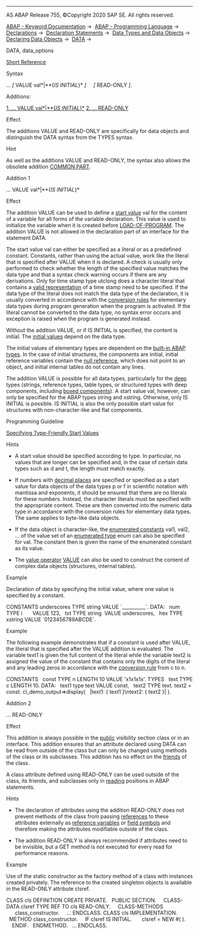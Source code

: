   

* * *

AS ABAP Release 755, ©Copyright 2020 SAP SE. All rights reserved.

[ABAP - Keyword Documentation](javascript:call_link\('abenabap.htm'\)) →  [ABAP - Programming Language](javascript:call_link\('abenabap_reference.htm'\)) →  [Declarations](javascript:call_link\('abendeclarations.htm'\)) →  [Declaration Statements](javascript:call_link\('abenabap_declarations.htm'\)) →  [Data Types and Data Objects](javascript:call_link\('abentypes_and_objects.htm'\)) →  [Declaring Data Objects](javascript:call_link\('abenobjects_statements.htm'\)) →  [DATA](javascript:call_link\('abapdata.htm'\)) → 

DATA, data\_options

[Short Reference](javascript:call_link\('abapdata_shortref.htm'\))

Syntax

... *\[* VALUE val*|**{*IS INITIAL*}* *\]*
    *\[* READ-ONLY *\]*.

Additions:

[1\. ... VALUE val*|**{*IS INITIAL*}*](#!ABAP_ADDITION_1@1@)
[2\. ... READ-ONLY](#!ABAP_ADDITION_2@2@)

Effect

The additions VALUE and READ-ONLY are specifically for data objects and distinguish the DATA syntax from the TYPES syntax.

Hint

As well as the additions VALUE and READ-ONLY, the syntax also allows the obsolete addition [COMMON PART](javascript:call_link\('abapdata_common.htm'\)).

Addition 1

... VALUE val*|**{*IS INITIAL*}*

Effect

The addition VALUE can be used to define a [start value](javascript:call_link\('abenstart_value_glosry.htm'\) "Glossary Entry") val for the content of a variable for all forms of the variable declaration. This value is used to initialize the variable when it is created before [LOAD-OF-PROGRAM](javascript:call_link\('abapload-of-program.htm'\)). The addition VALUE is not allowed in the declaration part of an interface for the statement DATA.

The start value val can either be specified as a literal or as a predefined constant. Constants, rather than using the actual value, work like the literal that is specified after VALUE when it is declared. A check is usually only performed to check whether the length of the specified value matches the data type and that a syntax check warning occurs if there are any derivations. Only for time stamp type utclong does a character literal that contains a [valid representation](javascript:call_link\('abents_value.htm'\)) of a time stamp need to be specified. If the data type of the literal does not match the data type of the declaration, it is usually converted in accordance with the [conversion rules](javascript:call_link\('abenconversion_elementary.htm'\)) for elementary data types during program generation when the program is activated. If the literal cannot be converted to the data type, no syntax error occurs and exception is raised when the program is generated instead.

Without the addition VALUE, or if IS INITIAL is specified, the content is initial. The [initial values](javascript:call_link\('abeninitial_value_glosry.htm'\) "Glossary Entry") depend on the data type.

The initial values of elementary types are dependent on the [built-in ABAP types](javascript:call_link\('abenbuilt_in_types_complete.htm'\)). In the case of initial structures, the components are initial, initial reference variables contain the [null reference](javascript:call_link\('abennull_reference_glosry.htm'\) "Glossary Entry"), which does not point to an object, and initial internal tables do not contain any lines.

The addition VALUE is possible for all data types, particularly for the [deep](javascript:call_link\('abendeep_glosry.htm'\) "Glossary Entry") types (strings, reference types, table types, or structured types with deep components, including [boxed components](javascript:call_link\('abenboxed_component_glosry.htm'\) "Glossary Entry")). A start value val, however, can only be specified for the ABAP types string and xstring. Otherwise, only IS INITIAL is possible. IS INITIAL is also the only possible start value for structures with non-character-like and flat components.

Programming Guideline

[Specifying Type-Friendly Start Values](javascript:call_link\('abenstart_values_guidl.htm'\) "Guideline")

Hints

-   A start value should be specified according to type. In particular, no values that are longer can be specified and, in the case of certain data types such as d and t, the length must match exactly.
    

-   If numbers with [decimal places](javascript:call_link\('abendecimal_place_glosry.htm'\) "Glossary Entry") are specified or specified as a start value for data objects of the data types p or f in scientific notation with mantissa and exponents, it should be ensured that there are no literals for these numbers. Instead, the character literals must be specified with the appropriate content. These are then converted into the numeric data type in accordance with the conversion rules for elementary data types. The same applies to byte-like data objects.
    

-   If the data object is character-like, the [enumerated constants](javascript:call_link\('abenenumerated_constant_glosry.htm'\) "Glossary Entry") val1, val2, ... of the value set of an [enumerated type](javascript:call_link\('abaptypes_enum.htm'\)) enum can also be specified for val. The constant then is given the name of the enumerated constant as its value.
    

-   The [value operator](javascript:call_link\('abenvalue_operator_glosry.htm'\) "Glossary Entry") [VALUE](javascript:call_link\('abenconstructor_expression_value.htm'\)) can also be used to construct the content of complex data objects (structures, internal tables).

Example

Declaration of data by specifying the initial value, where one value is specified by a constant.

CONSTANTS underscores TYPE string VALUE \`\_\_\_\_\_\_\_\_\_\_\`.
DATA:
  num TYPE i       VALUE 123,
  txt TYPE string  VALUE underscores,
  hex TYPE xstring VALUE \`0123456789ABCDE\`.

Example

The following example demonstrates that if a constant is used after VALUE, the literal that is specified after the VALUE addition is evaluated. The variable text1 is given the full content of the literal while the variable text2 is assigned the value of the constant that contains only the digits of the literal and any leading zeros in accordance with the [conversion rule](javascript:call_link\('abencharacter_source_fields.htm'\)) from c to n.

CONSTANTS
  const TYPE n LENGTH 10 VALUE 'x1x1x1x'.
TYPES
  text TYPE c LENGTH 10.
DATA:
  text1 type text VALUE const,
  text2 TYPE text.
text2 = const.
cl\_demo\_output=>display(
  |text1: { text1 }\\ntext2: { text2 }| ).

Addition 2

... READ-ONLY

Effect

This addition is always possible in the [public](javascript:call_link\('abenpublic_glosry.htm'\) "Glossary Entry") visibility section class or in an interface. This addition ensures that an attribute declared using DATA can be read from outside of the class but can only be changed using methods of the class or its subclasses. This addition has no effect on the [friends](javascript:call_link\('abenfriend_glosry.htm'\) "Glossary Entry") of the class.

A class attribute defined using READ-ONLY can be used outside of the class, its friends, and subclasses only in [reading](javascript:call_link\('abenreading_position_glosry.htm'\) "Glossary Entry") positions in ABAP statements.

Hints

-   The declaration of attributes using the addition READ-ONLY does not prevent methods of the class from passing [references](javascript:call_link\('abenreference_glosry.htm'\) "Glossary Entry") to these attributes externally as [reference variables](javascript:call_link\('abenreference_variable_glosry.htm'\) "Glossary Entry") or [field symbols](javascript:call_link\('abenfield_symbol_glosry.htm'\) "Glossary Entry") and therefore making the attributes modifiable outside of the class.
    

-   The addition READ-ONLY is always recommended if attributes need to be invisible, but a GET method is not executed for every read for performance reasons.
    

Example

Use of the static constructor as the factory method of a class with instances created privately. The reference to the created singleton objects is available in the READ-ONLY attribute clsref.

CLASS cls DEFINITION CREATE PRIVATE.
  PUBLIC SECTION.
    CLASS-DATA clsref TYPE REF TO cls READ-ONLY.
    CLASS-METHODS
      class\_constructor.
    ...
ENDCLASS.
CLASS cls IMPLEMENTATION.
  METHOD class\_constructor.
    IF clsref IS INITIAL.
      clsref = NEW #( ).
    ENDIF.
  ENDMETHOD.
  ...
ENDCLASS.
